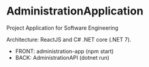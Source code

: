 # AdministrationApplication
Project Application for Software Engineering

Architecture: ReactJS and C# .NET core (.NET 7).

- FRONT: administration-app (npm start)
- BACK: AdministrationAPI (dotnet run)
